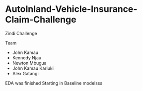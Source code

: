 # AutoInland-Vehicle-Insurance-Claim-Challenge
Zindi Challenge

Team 
- John Kamau
- Kennedy Njau
- Newton Mbugua
- John Kamau Kariuki
- Alex Gatangi

EDA was finished
Starting in Baseline modelsss
